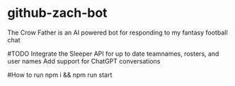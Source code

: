 # github-zach-bot
The Crow Father is an AI powered bot for responding to my fantasy football chat

#TODO
Integrate the Sleeper API for up to date teamnames, rosters, and user names
Add support for ChatGPT conversations

#How to run
npm i && npm run start

